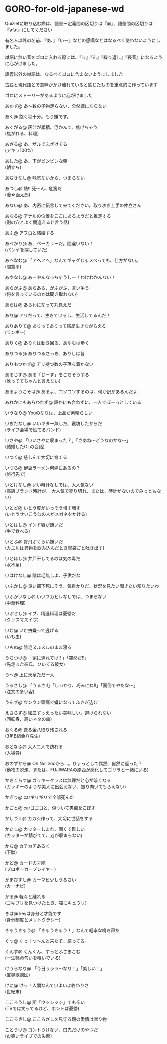 # GORO-for-old-japanese-wd
Quizletに取り込む際は、語彙ー定義間の区切りは『@』、語彙間の区切りは『\n\n』にしてください

有名人以外の名前、『あ、』『いー』などの感嘆などはなるべく使わないようにしました。

単語に無い音をゴロに入れる際には、『っ』『ん』『繰り返し』『長音』になるように心がけました。

語義以外の単語は、なるべくゴロに含まないようにしました

古語と現代語とで意味がかけ離れていると感じたものを重点的に作っています

ゴロにストーリーがあるように心がけました


あかず@
あ〜数の子物足らない、全然嫌にならない  

あく@
飽く程十分。もう嫌です。  

あくがる@
灰汁が累積、浮かんで、焦げちゃう  
(焦がれる、料理)

あざる@
あ、ザルでふざけてる  
(アキラ100%)

あした@
あ、下がビンビンな朝  
(朝立ち)

あぢきなし@
味気ないから、つまらない  

あつし@
熱‼ 死〜ん…危篤だ  
(漫☆画太郎)

あない@
あ、内密に伝言して来てください。取り次ぎ上手の仲立さん  

あなる@
アナルの位置をここにあるようだと推定する   
(別の穴とよく間違えると言う話)

あふ@
アフロと結婚する  

あべかり@
あ、ベーカリーだ。間違いない！  
(パンヤを探していた)

あへなむ@
「アヘアへ」なんてギャグじゃスベっても、仕方がない。  
(間寛平)

あやなし@
あーやんなっちゃうしー！わけわかんない！  

あらがふ@
あらあら、がふがふ、言い争う  
(何を言っているのかは聞き取れない)

あらは@
あらわになって丸見えだ  

あり@
アリだって、生きているし、生活してるんだ！  

ありありて@
ありってありって結局生きながらえる  
(ランボー)

ありく@
ありくは動き回る、あゆむは歩く  

ありつる@
ありつるさっき、ありしは昔  

ありもつかず@
アリ持つ数の子落ち着かない  

あるじす@
ある「じーす」をごちそうする  
(訛っててちゃんと言えない)

あるようこそは@
あるよ、コソコソするのは、何か訳があるんだよ  

あれかにもあらわれず@
誰かにも合わずに、一人でぼーっとしている  

いうなり@
Youのなりは、上品だ素晴らしい  

いぎたなし@
いいギター無しだ、寝坊したからだ  
(ライブ会場で慌てるバンド)

いさや@
「いいさやに収まった？」「さあね～どうなのかな〜」  
(結婚したOLの会話)

いつく@
慈しんで大切に育てる  

いづら@
伊豆ラーメン何処にあるの？  
(旅行先で)

いとけなし@
いい時計なしでは、大人気ない  
(高級ブランド時計が、 大人気で売り切れ、または、時計がないのでみっともない)

いとど@
いとう度がいっそう増す増す  
(いとうせいこう似の人がメガネをかける)

いとはし@
インド箸が嫌いだ  
(手で食べる)

いとふ@
胃飛ぶくらい嫌いだ  
(カエルは異物を飲み込んだとき胃袋ごと吐き出す)

いとほし@
井戸干してるのは気の毒だ  
(水不足)

いはけなし@
陰は毛無しよ、子供だな  

いぶかし@
良い部下死にそう、気掛かりだ、状況を見たい聞きたい知りたいわ  

いふかいなし@
いいフカヒレなしでは、つまらない  
(中華料理)

いぶせし@
イブ、精進料理は憂鬱だ  
(クリスマスイブ)

いむ@
いむ虫嫌って逃げる  
(いも虫)

いもぬ@
陰毛ヌルヌルのまま寝る  

うちつけ@
「家に連れてけ‼ 」「突然だ‼」  
(先走った彼氏、ひいてる彼女)

うへ@
上に天皇ただ一人  

うるさし@
「うるさ‼」「しっかり、巧みにね‼」「面倒でやだな〜」  
(注文の多い客)

うんず@
ウンウン頭痛で嫌になってふさぎ込む  

えさらず@
絵皿ずぅえったい美味しい。避けられない  
(回転寿、高いネタの皿)

おくる@
送る金八取り残される  
(3年B組金八先生)

おとなふ@
大人二人で訪れる  
(入場券)

おのずから@
Oh No! zooから…。ひょっとして偶然、自然に返った？  
(動物の脱走、または、FUJIWARAの原西が感化してゴリラと一緒にいる)

かきくらす@
ガッキークラスは無理だと心が暗くなる  
(ガッキーのような美人に出会えない、振り向いてもらえない)

かぎり@
carギリギリで全部死んだ  

かごと@
carゴゴゴと、傷ついて愚痴をこぼす  

かしづく@
カカシ作って、大切に世話をする  

かたし@
カッターしまれ、固くて難しい  
(カッターが錆びてて、刃が収まらない)

かち@
カチカチあるく  
(下駄)

かど@
カードの才能  
(プロポーカープレイヤー)

かまびすし@
カーマビ少しうるさい  
(カーナビ)

かる@
軽々と離れる  
(ゴキブリを見つけたとき、猫にキュウリ)

きは@
keyは身分と才能です  
(身分制度とメリトクラシー)

きゃうきゃう@
「きゃうきゃう！」なんて軽率な鳴き声だ  

くつ@
くっ！つ〜んと来たぞ、腐ってる。  

くんず@
くんくん、ずっとふさぎこむ  
(一生懸命匂いを嗅いでいる)

けうらなり@
「今日ラララ～なり！」「美しい！」  
(宝塚歌劇団)

けに@
けっ！人間なんていよいよ終わりさ  
(世紀末)

こころうし@
所「ウッシッシ」でも辛い  
(TVでは笑ってるけど、ホントは憂鬱)

こころざし@
こころざしを見守る親の愛情は贈り物  

ことうけ@
コントうけない、口先だけのやつだ  
(お笑いライブでの失態)






